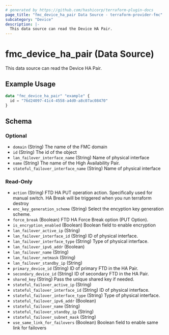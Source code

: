 ```yaml
---
# generated by https://github.com/hashicorp/terraform-plugin-docs
page_title: "fmc_device_ha_pair Data Source - terraform-provider-fmc"
subcategory: "Device"
description: |-
  This data source can read the Device HA Pair.
---
```


# fmc_device_ha_pair (Data Source)

This data source can read the Device HA Pair.

## Example Usage

```terraform
data "fmc_device_ha_pair" "example" {
  id = "76d24097-41c4-4558-a4d0-a8c07ac08470"
}
```

<!-- schema generated by tfplugindocs -->
## Schema

### Optional

- `domain` (String) The name of the FMC domain
- `id` (String) The id of the object
- `lan_failover_interface_name` (String) Name of physical interface
- `name` (String) The name of the High Availability Pair.
- `stateful_failover_interface_name` (String) Name of physical interface

### Read-Only

- `action` (String) FTD HA PUT operation action. Specifically used for manual switch. HA Break will be triggered when you run terraform destroy
- `enc_key_generation_scheme` (String) Select the encyption key generation scheme.
- `force_break` (Boolean) FTD HA Force Break option (PUT Option).
- `is_encryption_enabled` (Boolean) Boolean field to enable encryption
- `lan_failover_active_ip` (String)
- `lan_failover_interface_id` (String) ID of physical interface.
- `lan_failover_interface_type` (String) Type of physical interface.
- `lan_failover_ipv6_addr` (Boolean)
- `lan_failover_name` (String)
- `lan_failover_netmask` (String)
- `lan_failover_standby_ip` (String)
- `primary_device_id` (String) ID of primary FTD in the HA Pair.
- `secondary_device_id` (String) ID of secondary FTD in the HA Pair.
- `shared_key` (String) Pass the unique shared key if needed.
- `stateful_failover_active_ip` (String)
- `stateful_failover_interface_id` (String) ID of physical interface.
- `stateful_failover_interface_type` (String) Type of physical interface.
- `stateful_failover_ipv6_addr` (Boolean)
- `stateful_failover_name` (String)
- `stateful_failover_standby_ip` (String)
- `stateful_failover_subnet_mask` (String)
- `use_same_link_for_failovers` (Boolean) Boolean field to enable same link for failovers
